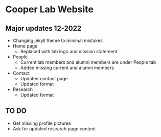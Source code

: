 # Cooper Lab Website

## Major updates 12-2022
 - Changing jekyll theme to minimal mistakes
 - Home page
   - Replaced with lab logo and mission statement
 - People
   - Current lab members and alumni members are under People tab
   - Added missing current and alumni members
 - Contact
   - Updated contact page
   - Updated format
 - Research
   - Updated format


## TO DO
- Get missing profile pictures
- Ask for updated research page content